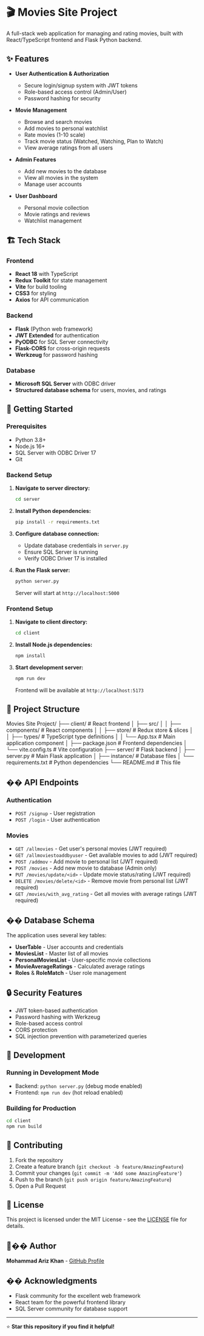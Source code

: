 # 🎬 Movies Site Project

A full-stack web application for managing and rating movies, built with React/TypeScript frontend and Flask Python backend.

## ✨ Features

- **User Authentication & Authorization**
  - Secure login/signup system with JWT tokens
  - Role-based access control (Admin/User)
  - Password hashing for security

- **Movie Management**
  - Browse and search movies
  - Add movies to personal watchlist
  - Rate movies (1-10 scale)
  - Track movie status (Watched, Watching, Plan to Watch)
  - View average ratings from all users

- **Admin Features**
  - Add new movies to the database
  - View all movies in the system
  - Manage user accounts

- **User Dashboard**
  - Personal movie collection
  - Movie ratings and reviews
  - Watchlist management

## 🏗️ Tech Stack

### Frontend
- **React 18** with TypeScript
- **Redux Toolkit** for state management
- **Vite** for build tooling
- **CSS3** for styling
- **Axios** for API communication

### Backend
- **Flask** (Python web framework)
- **JWT Extended** for authentication
- **PyODBC** for SQL Server connectivity
- **Flask-CORS** for cross-origin requests
- **Werkzeug** for password hashing

### Database
- **Microsoft SQL Server** with ODBC driver
- **Structured database schema** for users, movies, and ratings

## 🚀 Getting Started

### Prerequisites
- Python 3.8+
- Node.js 16+
- SQL Server with ODBC Driver 17
- Git

### Backend Setup

1. **Navigate to server directory:**
   ```bash
   cd server
   ```

2. **Install Python dependencies:**
   ```bash
   pip install -r requirements.txt
   ```

3. **Configure database connection:**
   - Update database credentials in `server.py`
   - Ensure SQL Server is running
   - Verify ODBC Driver 17 is installed

4. **Run the Flask server:**
   ```bash
   python server.py
   ```
   Server will start at `http://localhost:5000`

### Frontend Setup

1. **Navigate to client directory:**
   ```bash
   cd client
   ```

2. **Install Node.js dependencies:**
   ```bash
   npm install
   ```

3. **Start development server:**
   ```bash
   npm run dev
   ```
   Frontend will be available at `http://localhost:5173`

## 📁 Project Structure

Movies Site Project/
├── client/ # React frontend
│ ├── src/
│ │ ├── components/ # React components
│ │ ├── store/ # Redux store & slices
│ │ ├── types/ # TypeScript type definitions
│ │ └── App.tsx # Main application component
│ ├── package.json # Frontend dependencies
│ └── vite.config.ts # Vite configuration
├── server/ # Flask backend
│ ├── server.py # Main Flask application
│ ├── instance/ # Database files
│ └── requirements.txt # Python dependencies
└── README.md # This file





## �� API Endpoints

### Authentication
- `POST /signup` - User registration
- `POST /login` - User authentication

### Movies
- `GET /allmovies` - Get user's personal movies (JWT required)
- `GET /allmoviestoaddbyuser` - Get available movies to add (JWT required)
- `POST /addmov` - Add movie to personal list (JWT required)
- `POST /movies` - Add new movie to database (Admin only)
- `PUT /movies/update/<id>` - Update movie status/rating (JWT required)
- `DELETE /movies/delete/<id>` - Remove movie from personal list (JWT required)
- `GET /movies/with_avg_rating` - Get all movies with average ratings (JWT required)

## ��️ Database Schema

The application uses several key tables:
- **UserTable** - User accounts and credentials
- **MoviesList** - Master list of all movies
- **PersonalMoviesList** - User-specific movie collections
- **MovieAverageRatings** - Calculated average ratings
- **Roles** & **RoleMatch** - User role management

## 🔒 Security Features

- JWT token-based authentication
- Password hashing with Werkzeug
- Role-based access control
- CORS protection
- SQL injection prevention with parameterized queries

## 🚧 Development

### Running in Development Mode
- Backend: `python server.py` (debug mode enabled)
- Frontend: `npm run dev` (hot reload enabled)

### Building for Production
```bash
cd client
npm run build
```

## 🤝 Contributing

1. Fork the repository
2. Create a feature branch (`git checkout -b feature/AmazingFeature`)
3. Commit your changes (`git commit -m 'Add some AmazingFeature'`)
4. Push to the branch (`git push origin feature/AmazingFeature`)
5. Open a Pull Request

## 📝 License

This project is licensed under the MIT License - see the [LICENSE](LICENSE) file for details.

## 👨‍�� Author

**Mohammad Ariz Khan** - [GitHub Profile](https://github.com/Erasable-Mak)

## �� Acknowledgments

- Flask community for the excellent web framework
- React team for the powerful frontend library
- SQL Server community for database support

---

⭐ **Star this repository if you find it helpful!**
